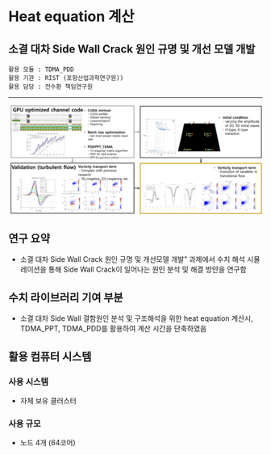 
# Heat equation 계산 
## 소결 대차 Side Wall Crack 원인 규명 및 개선 모델 개발

```
활용 모듈 : TDMA_PDD
활용 기관 : RIST (포항산업과학연구원))
활용 담당 : 전수환 책임연구원
```

*****

![유동](/data/outcomes/posts/application/images/pdd.png)


## 연구 요약 

- 소결 대차 Side Wall Crack 원인 규명 및 개선모델 개발” 과제에서 수치 해석 시뮬레이션을 통해 Side Wall Crack이 일어나는 원인 분석 및 해결 방안을 연구함


## 수치 라이브러리 기여 부분 

- 소결 대차 Side Wall 결함원인 분석 및 구조해석을 위한 heat equation 계산시, TDMA_PPT, TDMA_PDD를 활용하여 계산 시간을 단축하였음

## 활용 컴퓨터 시스템
### 사용 시스템
- 자체 보유 클러스터
### 사용 규모
- 노드 4개 (64코어)
